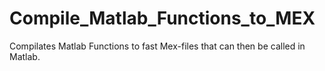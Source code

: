 # Compile_Matlab_Functions_to_MEX
Compilates Matlab Functions to fast Mex-files that can then be called in Matlab.

